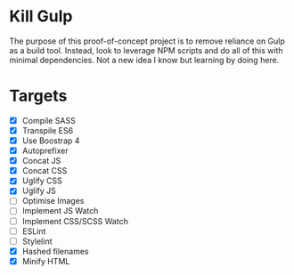 # Kill Gulp
The purpose of this proof-of-concept project is to remove reliance on Gulp as a build tool. Instead, look to leverage NPM scripts and do all of this with minimal dependencies. Not a new idea I know but learning by doing here.

# Targets
- [x] Compile SASS
- [x] Transpile ES6
- [x] Use Boostrap 4
- [x] Autoprefixer
- [x] Concat JS
- [x] Concat CSS
- [x] Uglify CSS
- [x] Uglify JS
- [ ] Optimise Images
- [ ] Implement JS Watch
- [ ] Implement CSS/SCSS Watch
- [ ] ESLint
- [ ] Stylelint
- [x] Hashed filenames
- [x] Minify HTML
